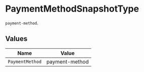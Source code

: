 # PaymentMethodSnapshotType

`payment-method`.


## Values

| Name            | Value           |
| --------------- | --------------- |
| `PaymentMethod` | payment-method  |
